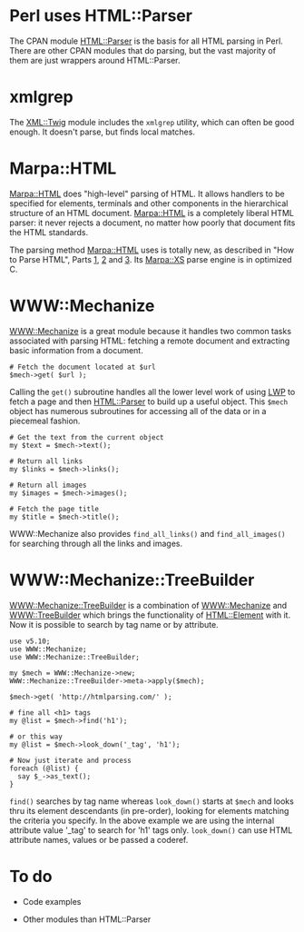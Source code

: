# Perl uses HTML::Parser

The CPAN module [HTML::Parser][6]
is the basis for all HTML parsing in Perl.  There are other CPAN modules
that do parsing, but the vast majority of them are just wrappers around
HTML::Parser.

# xmlgrep

The [XML::Twig](http://search.cpan.org/dist/XML-Twig) module includes the
`xmlgrep` utility, which can often be good enough.  It doesn't parse,
but finds local matches.

# Marpa::HTML

[Marpa::HTML][1]
does "high-level" parsing of HTML.
It allows handlers to be specified for elements,
terminals and other components in the hierarchical structure of an HTML document.
[Marpa::HTML][1]
is a completely liberal HTML parser:
it never rejects a document,
no matter how poorly that document fits the HTML standards.

The parsing method [Marpa::HTML][1] uses is totally new,
as described in "How to Parse HTML",
Parts [1][2], [2][3] and [3][4].
Its [Marpa::XS][5] parse engine is in optimized C.

WWW::Mechanize
==============
[WWW::Mechanize][7] is a great module because it handles two common tasks associated with parsing HTML: fetching a remote document and extracting basic information from a document.

    # Fetch the document located at $url
    $mech->get( $url );

Calling the `get()` subroutine handles all the lower level work of using [LWP](https://metacpan.org/module/LWP) to fetch a page and then [HTML::Parser][6] to build up a useful object. This `$mech` object has numerous subroutines for accessing all of the data or in a piecemeal fashion.

    # Get the text from the current object
    my $text = $mech->text();
    
    # Return all links
    my $links = $mech->links();
    
    # Return all images
    my $images = $mech->images();
    
    # Fetch the page title
    my $title = $mech->title();

WWW::Mechanize also provides `find_all_links()` and `find_all_images()` for searching through all the links and images.

WWW::Mechanize::TreeBuilder
===========================
[WWW::Mechanize::TreeBuilder](https://metacpan.org/module/WWW::Mechanize::TreeBuilder) 
is a combination of [WWW::Mechanize][7] and
[WWW::TreeBuilder](https://metacpan.org/module/HTML::TreeBuilder) which 
brings the functionality of 
[HTML::Element](https://metacpan.org/module/HTML::Element) with it. Now it is 
possible to search by tag name or by attribute.

    use v5.10;
    use WWW::Mechanize;
    use WWW::Mechanize::TreeBuilder;

    my $mech = WWW::Mechanize->new;
    WWW::Mechanize::TreeBuilder->meta->apply($mech);
    
    $mech->get( 'http://htmlparsing.com/' );
    
    # fine all <h1> tags
    my @list = $mech->find('h1');
    
    # or this way
    my @list = $mech->look_down('_tag', 'h1');

    # Now just iterate and process
    foreach (@list) {
      say $_->as_text();
    }

`find()` searches by tag name whereas `look_down()` starts at `$mech` and 
looks thru its element descendants (in pre-order), looking for elements 
matching the criteria you specify. In the above example we are using the 
internal attribute value '_tag' to search for 'h1' tags only. `look_down()` 
can use HTML attribute names, values or be passed a coderef.


# To do

* Code examples
* Other modules than HTML::Parser

  [1]: https://metacpan.org/module/Marpa::HTML "Marpa::HTML"
  [2]: http://blogs.perl.org/users/jeffrey_kegler/2011/11/how-to-parse-html.html "How to Parse HTML 1"
  [3]: http://blogs.perl.org/users/jeffrey_kegler/2011/12/how-to-parse-html-part-2.html "How to Parse HTML 2"
  [4]: http://blogs.perl.org/users/jeffrey_kegler/2011/12/how-to-parse-html-part-3.html "How to Parse HTML 3"
  [5]: https://metacpan.org/module/Marpa::XS "Marpa::XS"
  [6]: http://search.cpan.org/dist/HTML-Parser/
  [7]: https://metacpan.org/module/WWW::Mechanize
